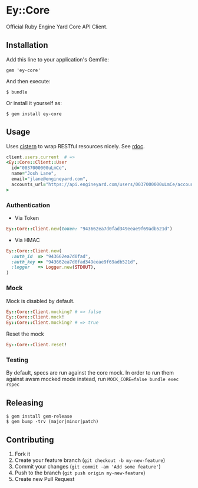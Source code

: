 # Ey::Core

Official Ruby Engine Yard Core API Client.

## Installation

Add this line to your application's Gemfile:

    gem 'ey-core'

And then execute:

    $ bundle

Or install it yourself as:

    $ gem install ey-core

## Usage

Uses [cistern](https://github.com/lanej/cistern) to wrap RESTful resources nicely. See [rdoc](https://docbox.engineyard.com/core/branch/master/index.html).

```ruby
client.users.current  # =>
<Ey::Core::Client::User
  id="0037000000uLmCe",
  name="Josh Lane",
  email="jlane@engineyard.com",
  accounts_url="https://api.engineyard.com/users/0037000000uLmCe/accounts"
>
```

### Authentication

* Via Token

```ruby
Ey::Core::Client.new(token: "943662ea7d0fad349eeae9f69adb521d")
```

* Via HMAC

```ruby
Ey::Core::Client.new(
  :auth_id  => "943662ea7d0fad",
  :auth_key => "943662ea7d0fad349eeae9f69adb521d",
  :logger   => Logger.new(STDOUT),
)
```

### Mock

Mock is disabled by default.

```ruby
Ey::Core::Client.mocking? # => false
Ey::Core::Client.mock!
Ey::Core::Client.mocking? # => true
```

Reset the mock

```ruby
Ey::Core::Client.reset!
```

### Testing

By default, specs are run against the core mock. In order to run them against awsm mocked mode instead, run `MOCK_CORE=false bundle exec rspec`

## Releasing

    $ gem install gem-release
    $ gem bump -trv (major|minor|patch)

## Contributing

1. Fork it
2. Create your feature branch (`git checkout -b my-new-feature`)
3. Commit your changes (`git commit -am 'Add some feature'`)
4. Push to the branch (`git push origin my-new-feature`)
5. Create new Pull Request
